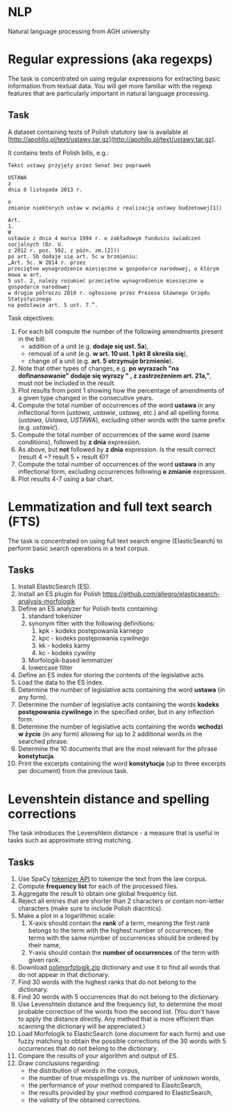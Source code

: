 # NLP
Natural language processing from AGH university

# Regular expressions (aka regexps)

The task is concentrated on using regular expressions for extracting basic information from textual data. 
You will get more familiar with the regexp features that are particularly important in natural language processing.

## Task

A dataset containing texts of Polish statutory law is available at [http://apohllo.pl/text/ustawy.tar.gz](http://apohllo.pl/text/ustawy.tar.gz).

It contains texts of Polish bills, e.g.:

```
Tekst ustawy przyjęty przez Senat bez poprawek
 
USTAWA
z
dnia 8 listopada 2013 r.
 
o
zmianie niektórych ustaw w związku z realizacją ustawy budżetowej[1])
 
Art.
1. 
W
ustawie z dnia 4 marca 1994 r. o zakładowym funduszu świadczeń socjalnych (Dz. U.
z 2012 r. poz. 592, z późn. zm.[2]))
po art. 5b dodaje się art. 5c w brzmieniu:
„Art. 5c. W 2014 r. przez
przeciętne wynagrodzenie miesięczne w gospodarce narodowej, o którym mowa w art.
5 ust. 2, należy rozumieć przeciętne wynagrodzenie miesięczne w gospodarce narodowej
w drugim półroczu 2010 r. ogłoszone przez Prezesa Głównego Urzędu Statystycznego
na podstawie art. 5 ust. 7.”.
```

Task objectives:

1. For each bill compute the number of the following amendments present in the bill:
   * addition of a unit (e.g. **dodaje się ust. 5a**),
   * removal of a unit (e.g. **w art. 10 ust. 1 pkt 8 skreśla się**),
   * change of a unit (e.g. **art. 5 otrzymuje brzmienie**).
1. Note that other types of changes, e.g. **po wyrazach "na dofinansowanie" dodaje się wyrazy " , z zastrzeżeniem art. 21a,"**, must not be included in the result.
1. Plot results from point 1 showing how the percentage of amendments of a given type changed in the consecutive years.
1. Compute the total number of occurrences of the word **ustawa** in any inflectional form (*ustawa*, *ustawie*, *ustawę*, etc.)
   and all spelling forms (*ustawa*, *Ustawa*, *USTAWA*), excluding other words with the same prefix (e.g. *ustawić*).
1. Compute the total number of occurrences of the same word (same conditions), followed by **z dnia** expression.
1. As above, but **not** followed by **z dnia** expression. Is the result correct (result 4 =? result 5 + result 6)?
1. Compute the total number of occurrences of the word **ustawa** in any inflectional form, excluding occurrences
   following **o zmianie** expression.
1. Plot results 4-7 using a bar chart.

# Lemmatization and full text search (FTS)

The task is concentrated on using full text search engine (ElasticSearch) to perform basic search
operations in a text corpus.

## Tasks

1. Install ElasticSearch (ES).
1. Install an ES plugin for Polish https://github.com/allegro/elasticsearch-analysis-morfologik 
1. Define an ES analyzer for Polish texts containing:
   1. standard tokenizer
   1. synonym filter with the following definitions:
      1. kpk - kodeks postępowania karnego
      1. kpc - kodeks postępowania cywilnego
      1. kk - kodeks karny
      1. kc - kodeks cywilny
   1. Morfologik-based lemmatizer
   1. lowercase filter
1. Define an ES index for storing the contents of the legislative acts.
1. Load the data to the ES index.
1. Determine the number of legislative acts containing the word **ustawa** (in any form).
1. Determine the number of legislative acts containing the words **kodeks postępowania cywilnego** 
   in the specified order, but in any inflection form.
1. Determine the number of legislative acts containing the words **wchodzi w życie** 
   (in any form) allowing for up to 2 additional words in the searched phrase.
1. Determine the 10 documents that are the most relevant for the phrase **konstytucja**.
1. Print the excerpts containing the word **konstytucja** (up to three excerpts per document) 
   from the previous task.


# Levenshtein distance and spelling corrections

The task introduces the Levenshtein distance - a measure that is useful in tasks such as approximate string matching.

## Tasks

1. Use SpaCy [tokenizer API](https://spacy.io/api/tokenizer) to tokenize the text from the law corpus.
1. Compute **frequency list** for each of the processed files.
1. Aggregate the result to obtain one global frequency list.
1. Reject all entries that are shorter than 2 characters or contain non-letter characters (make sure to include Polish
   diacritics).
1. Make a plot in a logarithmic scale:
   1. X-axis should contain the **rank** of a term, meaning the first rank belongs to the term with the highest number of
      occurrences; the terms with the same number of occurrences should be ordered by their name,
   2. Y-axis should contain the **number of occurrences** of the term with given rank.
1. Download [polimorfologik.zip](https://github.com/morfologik/polimorfologik/releases/download/2.1/polimorfologik-2.1.zip) dictionary
   and use it to find all words that do not appear in that dictionary.
1. Find 30 words with the highest ranks that do not belong to the dictionary.
1. Find 30 words with 5 occurrences that do not belong to the dictionary.
1. Use Levenshtein distance and the frequency list, to determine the most probable correction of the words from the
   second list. (You don't have to apply the distance directly. Any method that is more efficient than scanning the
   dictionary will be appreciated.)
1. Load Morfologik to ElasticSearch (one document for each form) and use fuzzy matching to obtain the possible
   corrections of the 30 words with 5 occurrences that do not belong to the dictionary.
1. Compare the results of your algorithm and output of ES. 
1. Draw conclusions regarding:
   * the distribution of words in the corpus,
   * the number of true misspellings vs. the number of unknown words,
   * the performance of your method compared to ElasitcSearch,
   * the results provided by your method compared to ElasticSearch,
   * the validity of the obtained corrections.
